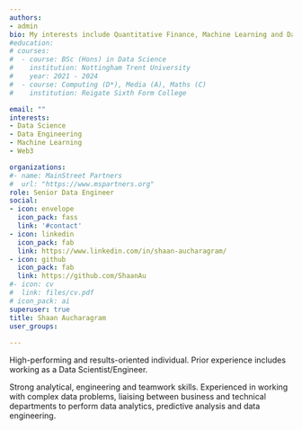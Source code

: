```yaml
---
authors:
- admin
bio: My interests include Quantitative Finance, Machine Learning and Data Viz.
#education:
# courses:
#  - course: BSc (Hons) in Data Science 
#    institution: Nottingham Trent University
#    year: 2021 - 2024
#  - course: Computing (D*), Media (A), Maths (C)
#    institution: Reigate Sixth Form College

email: ""
interests:
- Data Science
- Data Engineering
- Machine Learning
- Web3

organizations:
#- name: MainStreet Partners
#  url: "https://www.mspartners.org"
role: Senior Data Engineer
social:
- icon: envelope
  icon_pack: fass
  link: '#contact'
- icon: linkedin
  icon_pack: fab
  link: https://www.linkedin.com/in/shaan-aucharagram/
- icon: github
  icon_pack: fab
  link: https://github.com/ShaanAu
#- icon: cv
#  link: files/cv.pdf
# icon_pack: ai
superuser: true
title: Shaan Aucharagram
user_groups:
  
---
```

High-performing and results-oriented individual. Prior experience includes working as a Data Scientist/Engineer.


Strong analytical, engineering and teamwork skills. Experienced in working with complex data problems, liaising between business and technical departments to perform data analytics, predictive analysis and data engineering.
















